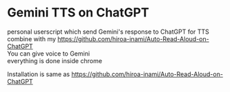 # Gemini TTS on ChatGPT
personal userscript which send Gemini's response to ChatGPT for TTS  
combine with my https://github.com/hiroa-inami/Auto-Read-Aloud-on-ChatGPT  
You can give voice to Gemini  
everything is done inside chrome  

Installation is same as https://github.com/hiroa-inami/Auto-Read-Aloud-on-ChatGPT
